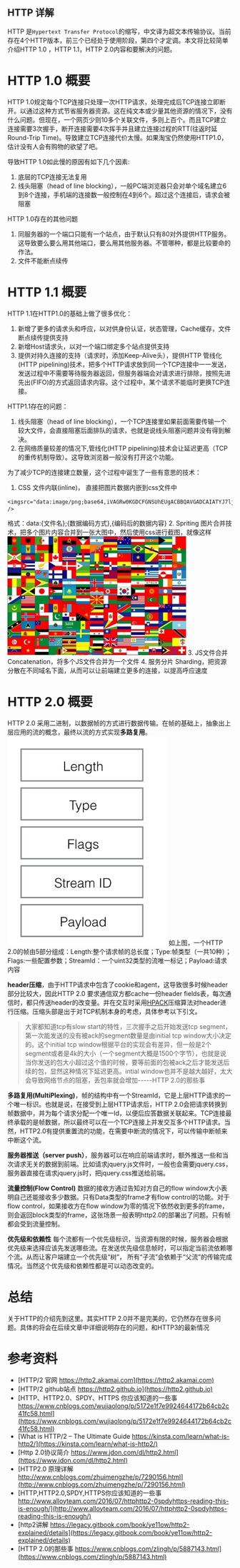 HTTP 详解
---------------------
HTTP 是`Hypertext Transfer Protocol`的缩写，中文译为超文本传输协议。当前存在4个HTTP版本，前三个已经处于使用阶段，第四个才定调。本文将比较简单介绍HTTP 1.0 ，HTTP 1.1，HTTP 2.0内容和要解决的问题。
# HTTP 1.0 概要
HTTP 1.0规定每个TCP连接只处理一次HTTP请求，处理完成后TCP连接立即断开。以通过这种方式节省服务器资源。这在纯文本或少量其他资源的情况下，没有什么问题。但现在，一个网页少则10多个关联文件，多则上百个。而且TCP建立连接需要3次握手，断开连接需要4次挥手并且建立连接过程的RTT(往返时延 Round-Trip Time)。导致建立TCP连接代价太慢。如果淘宝仍然使用HTTP1.0，估计没有人会有购物的欲望了吧。

导致HTTP 1.0如此慢的原因有如下几个因素:
1. 底层的TCP连接无法复用
2. 线头阻塞（head of line blocking），一般PC端浏览器只会对单个域名建立6到8个连接，手机端的连接数一般控制在4到6个。超过这个连接后，请求会被阻塞

HTTP 1.0存在的其他问题
1. 同服务器的一个端口只能有一个站点，由于默认只有80对外提供HTTP服务。这导致要么要么用其他端口，要么用其他服务器。不管哪种，都是比较要命的作法。
2. 文件不能断点续传


# HTTP 1.1 概要
HTTP 1.1在HTTP1.0的基础上做了很多优化：
1. 新增了更多的请求头和呼应，以对供身份认证，状态管理，Cache缓存，文件断点续传提供支持
2. 新增Host请求头，以对一个端口绑定多个站点提供支持
3. 提供对持久连接的支持（请求时，添加Keep-Alive头），提供HTTP 管线化(HTTP pipelining)技术，把多个HTTP请求放到同一个TCP连接中一一发送，发送过程中不需要等待服务器返回，但服务器端会对请求进行排除，按照先进先出(FIFO)的方式返回请求内容。这个过程中，某个请求不能临时更换TCP连接。

HTTP1.1存在的问题：
1. 线头阻塞（head of line blocking），一个TCP连接里如果前面需要传输一个较大文件，会直接阻塞后面排队的请求，也就是说线头阻塞问题并没有得到解决。
2. 在网络质量较差的情况下,管线化(HTTP pipelining)技术会让延迟更高（TCP的重传机制导致）。这导致浏览器一般没有打开这个功能。

为了减少TCP的连接建立数量，这个过程中诞生了一些有意思的技术：
1. CSS 文件内联(inline)， 直接把图片数据内嵌到css文件中
```
<imgsrc="data:image/png;base64,iVAGRw0KGDCFGNSUhEUgACBBQAVGADCAIATYJ7ljmRGGAAGElEVQQIW2P4DwcMDAxAfBvMAhEQMYgcACEHG8ELxtbPACCCTElFTEVBQmGA" />
```

  格式：data:{文件名};{数据编码方式},{编码后的数据内容}
2. Spriting 图片合并技术，把多个图片内容合并到一张大图中，然后使用css进行截图，就像这样
![](./tupianhebin.png)
3. JS文件合并 Concatenation，将多个JS文件合并为一个文件
4. 服务分片 Sharding，把资源分散在不同域名下面，从而可以让前端建立更多的连接，以提高呼应速度

# HTTP 2.0 概要
HTTP 2.0  采用二进制，以数据帧的方式进行数据传输。在帧的基础上，抽象出上层应用的流的概念，最终以流的方式实现**多路复用**。
![](HTTP2zhenjiegou.png)
如上图，一个HTTP 2.0的帧由5部分组成：Length:整个请求帧的总长度；Type:帧类型（一共10种）；Flags:一些配置参数；StreamId：一个uint32类型的流唯一标记；Payload:请求内容

**header压缩**，由于HTTP请求中包含了cookie和agent，这导致很多时候header部分比较大，因此HTTP 2.0 要求通信双方都cache一份header fields表，每次通信时，都只传送header的改变量。并在交互时采用[HPACK](https://http2.github.io/http2-spec/compression.html)压缩算法对header进行压缩。压缩头部是出于对TCP机制本身的考虑，具体参考以下引文。

> 大家都知道tcp有slow start的特性，三次握手之后开始发送tcp segment，第一次能发送的没有被ack的segment数量是由initial tcp window大小决定的。这个initial tcp window根据平台的实现会有差异，但一般是2个segment或者是4k的大小（一个segment大概是1500个字节），也就是说当你发送的包大小超过这个值的时候，要等前面的包被ack之后才能发送后续的包，显然这种情况下延迟更高。intial window也并不是越大越好，太大会导致网络节点的阻塞，丢包率就会增加-----HTTP 2.0的那些事

**多路复用(MultiPlexing)**，帧的结构中有一个StreamId，它是上层HTTP请求的一个唯一标识。也就是说，在接受到上层HTTP请求后，HTTP 2.0会把请求转换到帧数据中，并为每个请求分配一个唯一Id，以便后应答数据关联起来。TCP连接最终承载的是帧数据，所以最终可以在一个TCP连接上并发交互多个HTTP请求。当然，HTTP2.0有提供重置流的功能，在需要中断流的情况下，可以传输中断帧来中断这个流。

**服务器推送（server push）**，服务器可以在响应前端请求时，额外推送一些和当次请求无关的数据到前端。比如请求jquery.js文件时，一般也会需要jquery.css，服务器直接在请求jquery.js时，把jquery.css推送给前端。

**流量控制(Flow Control)** 数据的接收方通过告知对方自己的flow window大小表明自己还能接收多少数据。只有Data类型的frame才有flow control的功能。对于flow control，如果接收方在flow window为零的情况下依然收到更多的frame，则会返回block类型的frame，这张场景一般表明http2.0的部署出了问题。只有帧都会受到流量控制。

**优先级和依赖性** 每个流都有一个优先级标识，当资源有限的时候，服务器会根据优先级来选择应该先发送哪些流。在发送优先级信息帧时，可以指定当前流依赖哪个流。从而让客户端建立一个优先级“树”， 所有“子流”会依赖于“父流”的传输完成情况。当然这个优先级和依赖性都是可以动态改变的。

# 总结
关于HTTP的介绍先到这里。其实HTTP 2.0并不是完美的，它仍然存在很多问题。具体的将会在后续文章中详细说明存在的问题，和HTTP3的最新情况

# 参考资料
* [HTTP/2 官网 https://http2.akamai.com](https://http2.akamai.com)
* [HTTP/2 github站点 https://http2.github.io](https://http2.github.io)
* [HTTP、HTTP2.0、SPDY、HTTPS 你应该知道的一些事 https://www.cnblogs.com/wujiaolong/p/5172e1f7e9924644172b64cb2c41fc58.html](https://www.cnblogs.com/wujiaolong/p/5172e1f7e9924644172b64cb2c41fc58.html)
* [What is HTTP/2 – The Ultimate Guide  https://kinsta.com/learn/what-is-http2/](https://kinsta.com/learn/what-is-http2/)
* [Http 2.0协议简介 https://www.jdon.com/dl/http2.html](https://www.jdon.com/dl/http2.html)
* [HTTP2.0 原理详解 http://www.cnblogs.com/zhuimengzhe/p/7290156.html](http://www.cnblogs.com/zhuimengzhe/p/7290156.html)
* [HTTP,HTTP2.0,SPDY,HTTPS你应该知道的一些事 http://www.alloyteam.com/2016/07/httphttp2-0spdyhttps-reading-this-is-enough/](http://www.alloyteam.com/2016/07/httphttp2-0spdyhttps-reading-this-is-enough/)
* [http2讲解 https://legacy.gitbook.com/book/ye11ow/http2-explained/details](https://legacy.gitbook.com/book/ye11ow/http2-explained/details)
* [HTTP 2.0的那些事 https://www.cnblogs.com/zlingh/p/5887143.html](https://www.cnblogs.com/zlingh/p/5887143.html)